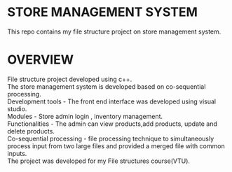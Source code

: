# STORE MANAGEMENT SYSTEM
This repo contains my file structure project on store management system.

# OVERVIEW
File structure project developed using c++. <br> The store management system is developed based on co-sequential processing.<br>
Development tools - The front end interface was developed using visual studio. <br>
Modules - Store admin login , inventory management.<br>
Functionalities - The admin can view products,add products, update and delete products.<br>
Co-sequential processing - file processing technique to simultaneously process input from two large files and provided a merged file with common inputs.<br>
The project was developed for my File structures course(VTU).
